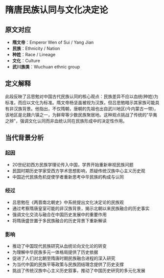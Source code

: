 # 隋唐民族认同与文化决定论

## 原文对应
- **隋文帝**：Emperor Wen of Sui / Yang Jian
- **民族**：Ethnicity / Nation
- **种姓**：Race / Lineage
- **文化**：Culture
- **武川族类**：Wuchuan ethnic group

## 定义解释
此段反映了吕思勉对中国古代民族认同的核心观点：民族差异不应以血统(种姓)为标准，而应以文化为标准。隋文帝杨坚虽被视为汉族，但吕思勉暗示其家族可能具有非汉族背景。他指出，不仅隋朝，唐朝的先祖也出自武川地区(今内蒙古一带)，该地区是北魏六镇之一，为鲜卑等少数民族聚居地。这种观点挑战了传统的"华夷之辨"，强调文化认同而非血统认同在民族形成中的决定性作用。

## 当代背景分析

### 起因
- 20世纪初西方民族学理论传入中国，学界开始重新审视民族问题
- 民国时期历史学家受西方学术思想影响，质疑传统汉族中心主义历史观
- 中国近代民族危机促使学者重新思考中华民族的构成与认同

### 经过
- 吕思勉在《两晋南北朝史》中系统提出文化决定论的民族观
- 通过考察隋唐皇室可能的非汉族背景，揭示北朝以来民族融合的历史事实
- 强调文化交流与融合在中国历史发展中的重要作用
- 将隋唐盛世置于多民族融合的历史背景下重新解读

### 影响
- 推动了中国现代民族研究从血统论向文化论的转变
- 为理解中华民族多元一体格局提供了历史依据
- 促进了人们对北朝至隋唐时期民族融合进程的深入研究
- 为当代中国的民族平等政策与民族团结理念提供了历史支撑
- 挑战了传统汉族中心主义历史叙事，推动了中国历史研究的多元化发展